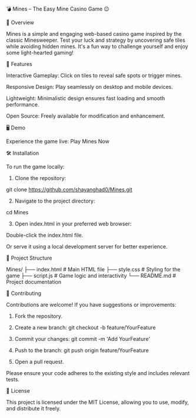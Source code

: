 💣 Mines – The Easy Mine Casino Game 😉

 <!-- Replace with actual image URL -->

🎯 Overview

Mines is a simple and engaging web-based casino game inspired by the classic Minesweeper. Test your luck and strategy by uncovering safe tiles while avoiding hidden mines. It's a fun way to challenge yourself and enjoy some light-hearted gaming!

🚀 Features

Interactive Gameplay: Click on tiles to reveal safe spots or trigger mines.

Responsive Design: Play seamlessly on desktop and mobile devices.

Lightweight: Minimalistic design ensures fast loading and smooth performance.

Open Source: Freely available for modification and enhancement.


🖥️ Demo

Experience the game live: Play Mines Now <!-- Replace with actual demo link -->

 <!-- Replace with actual image URL -->

🛠️ Installation

To run the game locally:

1. Clone the repository:

git clone https://github.com/shayanghad0/Mines.git


2. Navigate to the project directory:

cd Mines


3. Open index.html in your preferred web browser:

Double-click the index.html file.

Or serve it using a local development server for better experience.




📂 Project Structure

Mines/
├── index.html      # Main HTML file
├── style.css       # Styling for the game
├── script.js       # Game logic and interactivity
└── README.md       # Project documentation

🤝 Contributing

Contributions are welcome! If you have suggestions or improvements:

1. Fork the repository.


2. Create a new branch: git checkout -b feature/YourFeature


3. Commit your changes: git commit -m 'Add YourFeature'


4. Push to the branch: git push origin feature/YourFeature


5. Open a pull request.



Please ensure your code adheres to the existing style and includes relevant tests.

📄 License

This project is licensed under the MIT License, allowing you to use, modify, and distribute it freely.
